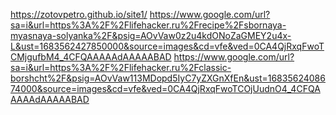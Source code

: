 https://zotovpetro.github.io/site1/
https://www.google.com/url?sa=i&url=https%3A%2F%2Flifehacker.ru%2Frecipe%2Fsbornaya-myasnaya-solyanka%2F&psig=AOvVaw0z2u4kdONoZaGMEY2u4x-L&ust=1683562427850000&source=images&cd=vfe&ved=0CA4QjRxqFwoTCMjgufbM4_4CFQAAAAAdAAAAABAD
https://www.google.com/url?sa=i&url=https%3A%2F%2Flifehacker.ru%2Fclassic-borshcht%2F&psig=AOvVaw113MDopd5IyC7yZXGnXfEn&ust=1683562408674000&source=images&cd=vfe&ved=0CA4QjRxqFwoTCOjUudnO4_4CFQAAAAAdAAAAABAD
